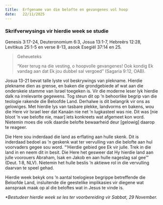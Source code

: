 ```yaml
---
title:  Erfgename van die belofte en gevangenes vol hoop
date:   22/11/2025
---
```


### Skrifverwysings vir hierdie week se studie

Genesis 3:17-24, Deuteronomium 6:3, Josua 13:1-7, Hebreërs 12:28, Levitikus 25:1-5 en verse 8-13, asook Esegiël 37:14 en 25.

> <p>Geheueteks</p>
> “Keer terug na die vesting, o hoopvolle gevangenes! Ook kondig Ek vandag aan dat Ek jou dubbel sal vergoed” (Sagaria 9:12, OAB).

Josua 13-21 bevat talle lyste vol beskrywings van plekname. Hierdie plekname dien as grense, en baken die grondgebiede af wat aan die onderskeie stamme van Israel toegeken is. Vir die moderne leser lyk hierdie dalk na irrelevante gegewens. Tog steun dit op ’n behoorlike begrip van die teologie rakende die Beloofde Land. Derhalwe is dit belangrik vir ons as gelowiges. Met hierdie lys van tasbare plekke, landvorms en bakens, wou die Here vir Israel leer dat Kanaän nie net ’n lugkasteel was nie. Dit was [nie bloot ’n vae belofte nie, maar] iets konkreets wat afgemeet kon word. Nietemin moes die volk daardie belofte bewaarheid deur [gelowig] daarop te reageer.

Die Here sou inderdaad die land as erflating aan hulle skenk. Dit is inderdaad bedoel as ’n geskenk wat ter vervulling van die belofte aan hul voorvaders gegee sou word. “‘Hierdie gebied gee Ek vir julle. Trek in die land in en neem dit in besit. Die Here het gesweer dat Hy hierdie land aan julle voorouers Abraham, Isak en Jakob en aan hulle nageslag sal gee’” (Deut. 1:8, NLV). Nietemin het hulle beslis ’n aktiewe rol in die vervulling daarvan te speel gehad.

Hierdie week bekyk ons ’n aantal toelogiese begrippe betreffende die Beloofde Land, insluitende die geestelike implikasies vir diegene wat aanspraak maak op al die beloftes wat in Jesus te vinde is.

_*Bestudeer hierdie week se les ter voorbereiding vir Sabbat, 29 November._
